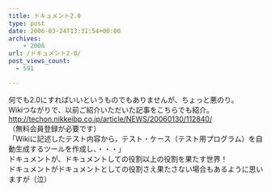 ```yaml
---
title: ドキュメント2.0
type: post
date: 2006-03-24T13:31:54+00:00
archives:
    - 2006
url: /ドキュメント2-0/
post_views_count:
  - 591

---
```

何でも2.0にすればいいというものでもありませんが、ちょっと悪のり。  
Wikiつながりで、以前ご紹介いただいた記事をこちらでも紹介。  
<http://techon.nikkeibp.co.jp/article/NEWS/20060130/112840/>  
（無料会員登録が必要です）  
「Wikiに記述したテスト内容から，テスト・ケース（テスト用プログラム）を自動生成するツールを作成し、・・・」  
ドキュメントが、ドキュメントしての役割以上の役割を果たす世界！  
ドキュメントがドキュメントとしての役割さえ果たさない場合もあるように思いますが（泣）